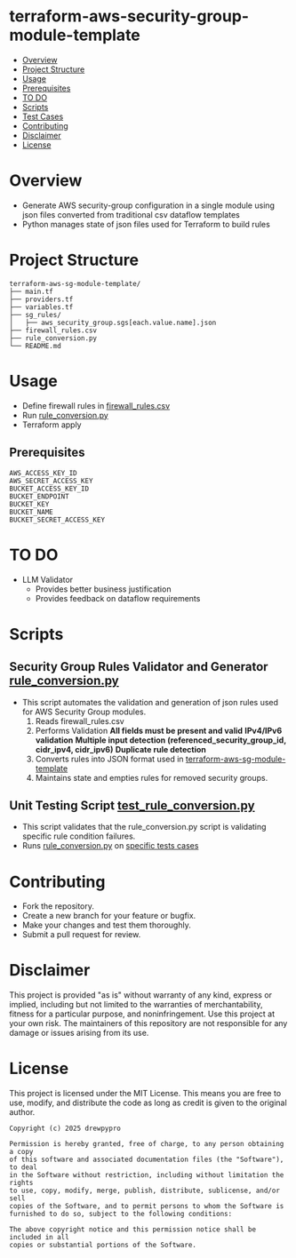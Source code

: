 # terraform-aws-security-group-module-template
- [Overview](#overview)
- [Project Structure](#project-structure)
- [Usage](#usage)
- [Prerequisites](#prerequisites)
- [TO DO](#to-do)
- [Scripts](#scripts)
- [Test Cases](tests/README.MD#test-cases)
- [Contributing](#contributing)
- [Disclaimer](#disclaimer)
- [License](#license)

# Overview
- Generate AWS security-group configuration in a single module using json files converted from traditional csv dataflow templates
- Python manages state of json files used for Terraform to build rules

# Project Structure
```
terraform-aws-sg-module-template/
├── main.tf
├── providers.tf
├── variables.tf
├── sg_rules/
│   ├── aws_security_group.sgs[each.value.name].json
├── firewall_rules.csv
├── rule_conversion.py
└── README.md
```

# Usage
- Define firewall rules in [firewall_rules.csv](https://github.com/drewpypro/terraform-aws-sg-module-template/blob/main/firewall_rules.csv)
- Run [rule_conversion.py](https://github.com/drewpypro/terraform-aws-sg-module-template/blob/main/rule_conversion.py)
- Terraform apply

## Prerequisites
```
AWS_ACCESS_KEY_ID
AWS_SECRET_ACCESS_KEY
BUCKET_ACCESS_KEY_ID
BUCKET_ENDPOINT
BUCKET_KEY
BUCKET_NAME
BUCKET_SECRET_ACCESS_KEY
```

# TO DO

- LLM Validator
    - Provides better business justification
    - Provides feedback on dataflow requirements

# Scripts

## Security Group Rules Validator and Generator [rule_conversion.py](https://github.com/drewpypro/terraform-aws-sg-module-template/rule_conversion.py)
- This script automates the validation and generation of json rules used for AWS Security Group modules. 
  1. Reads firewall_rules.csv
  2. Performs Validation
    **All fields must be present and valid**
    **IPv4/IPv6 validation**
    **Multiple input detection (referenced_security_group_id, cidr_ipv4, cidr_ipv6)**
    **Duplicate rule detection**
  3. Converts rules into JSON format used in [terraform-aws-sg-module-template](https://github.com/drewpypro/terraform-aws-sg-module-template)
  4. Maintains state and empties rules for removed security groups. 

## Unit Testing Script [test_rule_conversion.py](https://github.com/drewpypro/terraform-aws-sg-module-template/tests/test_rule_conversion.py)
- This script validates that the rule_conversion.py script is validating specific rule condition failures. 
- Runs [rule_conversion.py](https://github.com/drewpypro/terraform-aws-sg-module-template/rule_conversion.py) on [specific tests cases](https://github.com/drewpypro/terraform-aws-sg-module-template/tests/test_cases)

# Contributing

- Fork the repository.
- Create a new branch for your feature or bugfix.
- Make your changes and test them thoroughly.
- Submit a pull request for review.

# Disclaimer

This project is provided "as is" without warranty of any kind, express or implied, including but not limited to the warranties of merchantability, fitness for a particular purpose, and noninfringement. Use this project at your own risk. The maintainers of this repository are not responsible for any damage or issues arising from its use.

# License

This project is licensed under the MIT License. This means you are free to use, modify, and distribute the code as long as credit is given to the original author.

```
Copyright (c) 2025 drewpypro

Permission is hereby granted, free of charge, to any person obtaining a copy
of this software and associated documentation files (the "Software"), to deal
in the Software without restriction, including without limitation the rights
to use, copy, modify, merge, publish, distribute, sublicense, and/or sell
copies of the Software, and to permit persons to whom the Software is
furnished to do so, subject to the following conditions:

The above copyright notice and this permission notice shall be included in all
copies or substantial portions of the Software.
```
